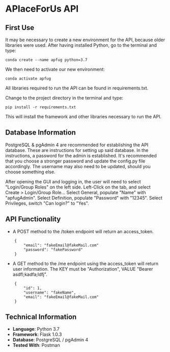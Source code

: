 # APlaceForUs API

## First Use
It may be necessary to create a new environment for the API, because older libraries were used.
After having installed Python, go to the terminal and type:
    
    conda create --name apfug python=3.7

We then need to activate our new environment:

    conda activate apfug

All libraries required to run the API can be found in requirements.txt.

Change to the project directory in the terminal and type:

    pip install -r requirements.txt

This will install the framework and other libraries necessary to run the API.

## Database Information
PostgreSQL & pgAdmin 4 are recommended for establishing the API database. These are instructions for setting up said database. In the instructions, a password for the admin is established. It's recommended that you choose a stronger password and update the config.py file accordingly. The username may also need to be updated, should you choose something else.

After opening the GUI and logging in, the user will need to select "Login/Group Roles" on the left side.
Left-Click on the tab, and select Create > Login/Group Role...
Select General, populate "Name" with "apfugAdmin".
Select Definition, populate "Password" with "12345".
Select Privileges, switch "Can login?" to "Yes".

## API Functionality

* A POST method to the /token endpoint will return an access_token.

```
    {
        "email": "fakeEmail@fakeMail.com"
        "password": "fakePassword"
    }
```
* A GET method to the /me endpoint using the access_token will return user information. The KEY must be "Authorization", VALUE "Bearer asdfl;kadfa;ldfj".
```
    {
        "id": 1,
        "username": "fakeName",
        "email": "fakeEmail@fakeMail.com"
    }
```
## Technical Information
* **Language**: Python 3.7
* **Framework**: Flask 1.0.3
* **Database**: PostgreSQL / pgAdmin 4
* **Tested With**: Postman
